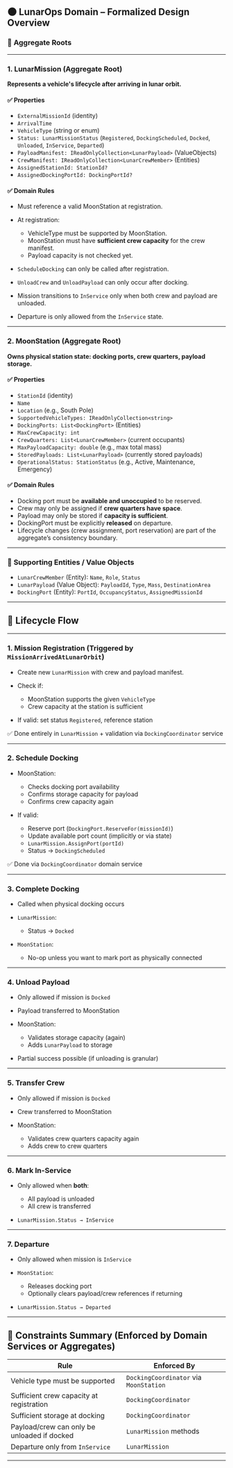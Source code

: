 ## 🌑 LunarOps Domain – Formalized Design Overview

### 🧩 **Aggregate Roots**

---

### 1. **LunarMission (Aggregate Root)**

**Represents a vehicle's lifecycle after arriving in lunar orbit.**

#### ✅ Properties

* `ExternalMissionId` (identity)
* `ArrivalTime`
* `VehicleType` (string or enum)
* `Status: LunarMissionStatus` (`Registered`, `DockingScheduled`, `Docked`, `Unloaded`, `InService`, `Departed`)
* `PayloadManifest: IReadOnlyCollection<LunarPayload>` (ValueObjects)
* `CrewManifest: IReadOnlyCollection<LunarCrewMember>` (Entities)
* `AssignedStationId: StationId?`
* `AssignedDockingPortId: DockingPortId?`

#### ✅ Domain Rules

* Must reference a valid MoonStation at registration.
* At registration:

    * VehicleType must be supported by MoonStation.
    * MoonStation must have **sufficient crew capacity** for the crew manifest.
    * Payload capacity is not checked yet.
* `ScheduleDocking` can only be called after registration.
* `UnloadCrew` and `UnloadPayload` can only occur after docking.
* Mission transitions to `InService` only when both crew and payload are unloaded.
* Departure is only allowed from the `InService` state.

---

### 2. **MoonStation (Aggregate Root)**

**Owns physical station state: docking ports, crew quarters, payload storage.**

#### ✅ Properties

* `StationId` (identity)
* `Name`
* `Location` (e.g., South Pole)
* `SupportedVehicleTypes: IReadOnlyCollection<string>`
* `DockingPorts: List<DockingPort>` (Entities)
* `MaxCrewCapacity: int`
* `CrewQuarters: List<LunarCrewMember>` (current occupants)
* `MaxPayloadCapacity: double` (e.g., max total mass)
* `StoredPayloads: List<LunarPayload>` (currently stored payloads)
* `OperationalStatus: StationStatus` (e.g., Active, Maintenance, Emergency)

#### ✅ Domain Rules

* Docking port must be **available and unoccupied** to be reserved.
* Crew may only be assigned if **crew quarters have space**.
* Payload may only be stored if **capacity is sufficient**.
* DockingPort must be explicitly **released** on departure.
* Lifecycle changes (crew assignment, port reservation) are part of the aggregate’s consistency boundary.

---

### 🧠 **Supporting Entities / Value Objects**

* `LunarCrewMember` (Entity): `Name`, `Role`, `Status`
* `LunarPayload` (Value Object): `PayloadId`, `Type`, `Mass`, `DestinationArea`
* `DockingPort` (Entity): `PortId`, `OccupancyStatus`, `AssignedMissionId`

---

## 🔁 **Lifecycle Flow**

---

### 1. **Mission Registration (Triggered by `MissionArrivedAtLunarOrbit`)**

* Create new `LunarMission` with crew and payload manifest.
* Check if:

    * MoonStation supports the given `VehicleType`
    * Crew capacity at the station is sufficient
* If valid: set status `Registered`, reference station

✅ Done entirely in `LunarMission` + validation via `DockingCoordinator` service

---

### 2. **Schedule Docking**

* MoonStation:

    * Checks docking port availability
    * Confirms storage capacity for payload
    * Confirms crew capacity again
* If valid:

    * Reserve port (`DockingPort.ReserveFor(missionId)`)
    * Update available port count (implicitly or via state)
    * `LunarMission.AssignPort(portId)`
    * Status → `DockingScheduled`

✅ Done via `DockingCoordinator` domain service

---

### 3. **Complete Docking**

* Called when physical docking occurs
* `LunarMission`:

    * Status → `Docked`
* `MoonStation`:

    * No-op unless you want to mark port as physically connected

---

### 4. **Unload Payload**

* Only allowed if mission is `Docked`
* Payload transferred to MoonStation
* MoonStation:

    * Validates storage capacity (again)
    * Adds `LunarPayload` to storage
* Partial success possible (if unloading is granular)

---

### 5. **Transfer Crew**

* Only allowed if mission is `Docked`
* Crew transferred to MoonStation
* MoonStation:

    * Validates crew quarters capacity again
    * Adds crew to crew quarters

---

### 6. **Mark In-Service**

* Only allowed when **both**:

    * All payload is unloaded
    * All crew is transferred
* `LunarMission.Status → InService`

---

### 7. **Departure**

* Only allowed when mission is `InService`
* `MoonStation`:

    * Releases docking port
    * Optionally clears payload/crew references if returning
* `LunarMission.Status → Departed`

---

## 🔐 Constraints Summary (Enforced by Domain Services or Aggregates)

| Rule                                        | Enforced By                            |
| ------------------------------------------- | -------------------------------------- |
| Vehicle type must be supported              | `DockingCoordinator` via `MoonStation` |
| Sufficient crew capacity at registration    | `DockingCoordinator`                   |
| Sufficient storage at docking               | `DockingCoordinator`                   |
| Payload/crew can only be unloaded if docked | `LunarMission` methods                 |
| Departure only from `InService`             | `LunarMission`                         |

---